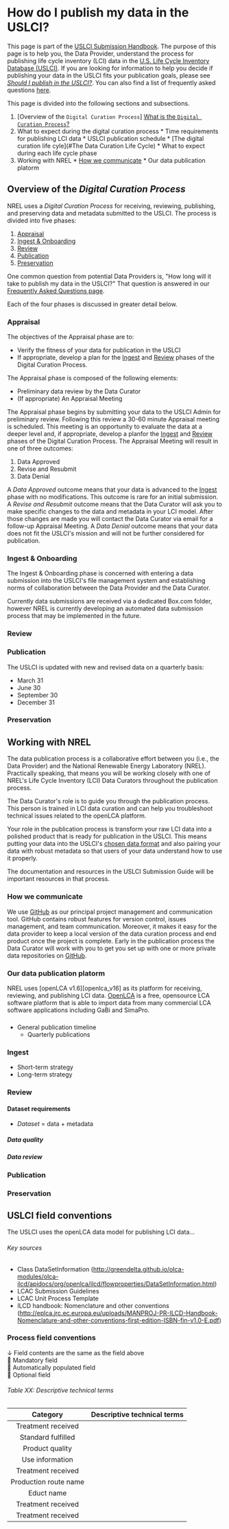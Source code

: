 # How do I publish my data in the USLCI?

This page is part of the [USLCI Submission Handbook](00-sub-handbook-landing.md).  The purpose of this page is to help you, the Data Provider, understand the process for publishing life cycle inventory (LCI) data in the [U.S. Life Cycle Inventory Database (USLCI)][uslci-web].  If you are looking for information to help you decide if publishing your data in the USLCI fits your publication goals, please see *[Should I publish in the USLCI?](should-i-publish-in-the-uslci.md)*.  You can also find a list of frequently asked questions [here](faq.md).

This page is divided into the following sections and subsections.
  1. [Overview of the `Digital Curation Process`]
  [What is the `Digital Curation Process`?](#what-is-digital-curation)
  2. What to expect during the digital curation process
    * Time requirements for publishing LCI data
    * USLCI publication schedule
    * [The digital curation life cyle](#The Data Curation Life Cycle)
    * What to expect during each life cycle phase
  3. Working with NREL
    * [How we communicate](#communication)
    * Our data publication platorm

<a id="digital-curation-overview"></a>
## Overview of the *Digital Curation Process*
NREL uses a *Digital Curation Process* for receiving, reviewing, publishing, and preserving data and metadata submitted to the USLCI.  The process is divided into five phases:
  1. [Appraisal](#appraisal)  
  2. [Ingest & Onboarding](#ingest-and-onboarding)  
  3. [Review](#review)  
  4. [Publication](#publication)  
  5. [Preservation](#preservation)  

One common question from potential Data Providers is, "How long will it take to publish my data in the USLCI?"  That question is answered in our [Frequently Asked Questions page](faq.md#how-long).

Each of the four phases is discussed in greater detail below.

<a id="appraisal"></a>
### Appraisal
The objectives of the Appraisal phase are to:
  * Verify the fitness of your data for publication in the USLCI
  * If appropriate, develop a plan for the [Ingest](#ingest) and [Review](#review) phases of the Digital Curation Process.

The Appraisal phase is composed of the following elements:
  * Preliminary data review by the Data Curator
  * (If appropriate) An Appraisal Meeting

The Appraisal phase begins by submitting your data to the USLCI Admin for preliminary review.  Following this review a 30-60 minute Appraisal meeting is scheduled.  This meeting is an opportunity to evaluate the data at a deeper level and, if appropriate, develop a planfor the [Ingest](#ingest) and [Review](#review) phases of the Digital Curation Process.  The Appraisal Meeting will result in one of three outcomes:
  1. Data Approved
  2. Revise and Resubmit
  3. Data Denial

A *Data Approved* outcome means that your data is advanced to the [Ingest](#ingest) phase with no modifications.  This outcome is rare for an initial submission.  A *Revise and Resubmit* outcome means that the Data Curator will ask you to make specific changes to the data and metadata in your LCI model.  After those changes are made you will contact the Data Curator via email for a follow-up Appraisal Meeting.  A *Data Denial* outcome means that your data does not fit the USLCI's mission and will not be further considered for publication.

<a id="ingest-and-onboarding"></a>
### Ingest & Onboarding
The Ingest & Onboarding phase is concerned with entering a data submission into the USLCI's file management system and establishing norms of collaboration between the Data Provider and the Data Curator.

Currently data submissions are received via a dedicated Box.com folder, however NREL is currently developing an automated data submission process that may be implemented in the future.


<a id="review"></a>
### Review

<a id="publication"></a>
### Publication
The USLCI is updated with new and revised data on a quarterly basis:
  * March 31
  * June 30
  * September 30
  * December 31

<a id="preservation"></a>
### Preservation


## Working with NREL
The data publication process is a collaborative effort between you (i.e., the Data Provider) and the National Renewable Energy Laboratory (NREL).  Practically speaking, that means you will be working closely with one of NREL's Life Cycle Inventory (LCI) Data Curators throughout the publication process.

The Data Curator's role is to guide you through the publication process.  This person is trained in LCI data curation and can help you troubleshoot technical issues related to the openLCA platform.

Your role in the publication process is transform your raw LCI data into a polished product that is ready for publication in the USLCI.  This means putting your data into the USLCI's [chosen data format](#data-publication-platform) and also pairing your data with robust metadata so that users of your data understand how to use it properly.  

The documentation and resources in the USLCI Submission Guide will be important resources in that process.

### How we communicate
We use [GitHub] as our principal project management and communication tool.  GitHub contains robust features for version control, issues management, and team communication.  Moreover, it makes it easy for the data provider to keep a local version of the data curation process and end product once the project is complete.  Early in the publication process the Data Curator will work with you to get you set up with one or more private data repositories on [GitHub].

<a id="data-publication-platform"></a>
### Our data publication platorm
NREL uses [openLCA v1.6][openlca_v16] as its platform for receiving, reviewing, and publishing LCI data.  [OpenLCA][openlca] is a free, opensource LCA software platform that is able to import data from many commercial LCA software applications including GaBi and SimaPro.

###


  * General publication timeline
    * Quarterly publications

### Ingest
  * Short-term strategy
  * Long-term strategy

### Review  

#### Dataset requirements
* *Dataset* = data + metadata

##### Data quality
##### Data review

### Publication  
### Preservation

## USLCI field conventions
The USLCI uses the openLCA data model for publishing LCI data...

###### Key sources
* Class DataSetInformation (http://greendelta.github.io/olca-modules/olca-ilcd/apidocs/org/openlca/ilcd/flowproperties/DataSetInformation.html)
* LCAC Submission Guidelines
* LCAC Unit Process Template
* ILCD handbook: Nomenclature and other conventions (http://eplca.jrc.ec.europa.eu/uploads/MANPROJ-PR-ILCD-Handbook-Nomenclature-and-other-conventions-first-edition-ISBN-fin-v1.0-E.pdf)

### Process field conventions
&darr; Field contents are the same as the field above  
:small_red_triangle: Mandatory field  
:small_orange_diamond: Automatically populated field  
:small_blue_diamond: Optional field  

###### Table XX: Descriptive technical terms

| Category | Descriptive technical terms |   
|:---:|:---|    
| Treatment received |   |    
| Standard fulfilled |   |    
| Product quality |   |    
| Use information |   |    
| Treatment received |   |    
| Production route name |   |    
| Educt name |   |    
| Treatment received |   |    
| Treatment received |   |    


[github]: https://github.com/   
[openlca]: http://www.openlca.org/  
[openlca-v16]: http://www.openlca.org/download/ 
[uslci-web]: uslci.lcacommons.gov    
